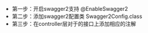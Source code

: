 - 第一步：开启swagger2支持  @EnableSwagger2
- 第二步：添加swagger2配置类 Swagger2Config.class
- 第三步：在controller层对于的接口上添加相应的注解